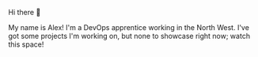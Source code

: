 Hi there 👋

My name is Alex! I'm a DevOps apprentice working in the North West. I've got some projects I'm working on, but none to showcase right now; watch this space!
